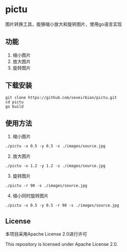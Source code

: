 # pictu
图片转换工具，能够缩小放大和旋转图片，使用go语言实现

## 功能
1. 缩小图片
2. 放大图片
3. 旋转图片

## 下载安装
```
git clone https://github.com/seveirbian/pictu.git
cd pictu
go build
```

## 使用方法
1. 缩小图片
```
./pictu -x 0.5 -y 0.5 -s ./images/source.jpg
```

2. 放大图片
```
./pictu -x 1.2 -y 1.2 -s ./images/source.jpg
```

3. 旋转图片
```
./pictu -r 90 -s ./images/source.jpg
```

4. 缩小同时旋转图片
```
./pictu -x 0.5 -y 0.5 -r 90 -s ./images/source.jpg
```

## License
本项目采用Apache License 2.0进行许可

This repository is licensed under Apache License 2.0.